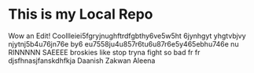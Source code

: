 # This is my Local Repo
Wow an Edit!
Coollleiei5fgryjnughftrdfgbthy6ve5w5ht 6jynhgyt yhgtvbjvy njytnj5b4u76jn76e by6 eu7558ju4u857r6tu6u87r6e5y465ebhu746e nu
RINNNNN SAEEEE
broskies like stop tryna fight so bad fr fr
djsfhnasjfanskdhfkja
Daanish
Zakwan
Aleena